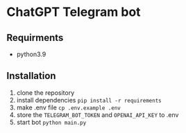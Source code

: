 # ChatGPT Telegram bot

## Requirments

- python3.9

## Installation

1. clone the repository
2. install dependencies `pip install -r requirements`
3. make .env file `cp .env.example .env`
4. store the `TELEGRAM_BOT_TOKEN` and `OPENAI_API_KEY` to .env
5. start bot `python main.py`

